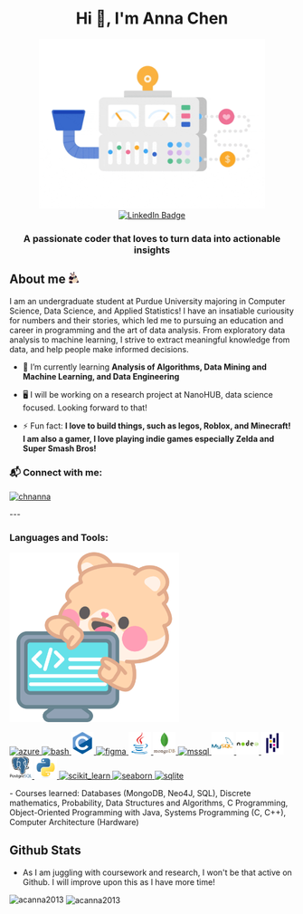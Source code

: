 <h1 align="center">Hi 👋, I'm Anna Chen</h1>
<div align="center" id="header">
  <img src="https://github.com/acanna2013/acanna2013/blob/main/giphy (1).gif" height=300/>
</div>
<div id="badges" align="center">
  <a href="https://www.linkedin.com/in/chnanna/">
    <img src="https://img.shields.io/badge/LinkedIn-blue?style=for-the-badge&logo=linkedin&logoColor=white" alt="LinkedIn Badge"/>
  </a>
</div>
<h3 align="center">A passionate coder that loves to turn data into actionable insights</h3>

## About me <img src="https://github.com/acanna2013/acanna2013/blob/main/panda-bear.png" height=20/>

I am an undergraduate student at Purdue University majoring in Computer Science, Data Science, and Applied Statistics! I have an insatiable curiousity for numbers and their stories, which led me to pursuing an education and career in programming and the art of data analysis. From exploratory data analysis to machine learning, I strive to extract meaningful knowledge from data, and help people make informed decisions.

- 🌱 I’m currently learning **Analysis of Algorithms, Data Mining and Machine Learning, and Data Engineering**

- 🖥️ I will be working on a research project at NanoHUB, data science focused. Looking forward to that!

- ⚡ Fun fact: **I love to build things, such as legos, Roblox, and Minecraft! I am also a gamer, I love playing indie games especially Zelda and Super Smash Bros!**

<h3 align="left">📬 Connect with me:</h3>
<p align="left">
<a href="https://linkedin.com/in/chnanna" target="blank"><img align="center" src="https://raw.githubusercontent.com/rahuldkjain/github-profile-readme-generator/master/src/images/icons/Social/linked-in-alt.svg" alt="chnanna" height="30" width="40" /></a>
</p>
---
<h3 align="left">Languages and Tools:</h3> 
<img src="https://github.com/acanna2013/acanna2013/blob/main/coding.png" height=300/>
<p align="left"> <a href="https://azure.microsoft.com/en-in/" target="_blank" rel="noreferrer"> <img src="https://www.vectorlogo.zone/logos/microsoft_azure/microsoft_azure-icon.svg" alt="azure" width="40" height="40"/> </a> <a href="https://www.gnu.org/software/bash/" target="_blank" rel="noreferrer"> <img src="https://www.vectorlogo.zone/logos/gnu_bash/gnu_bash-icon.svg" alt="bash" width="40" height="40"/> </a> <a href="https://www.cprogramming.com/" target="_blank" rel="noreferrer"> <img src="https://raw.githubusercontent.com/devicons/devicon/master/icons/c/c-original.svg" alt="c" width="40" height="40"/> </a> <a href="https://www.figma.com/" target="_blank" rel="noreferrer"> <img src="https://www.vectorlogo.zone/logos/figma/figma-icon.svg" alt="figma" width="40" height="40"/> </a> <a href="https://www.java.com" target="_blank" rel="noreferrer"> <img src="https://raw.githubusercontent.com/devicons/devicon/master/icons/java/java-original.svg" alt="java" width="40" height="40"/> </a> <a href="https://www.mongodb.com/" target="_blank" rel="noreferrer"> <img src="https://raw.githubusercontent.com/devicons/devicon/master/icons/mongodb/mongodb-original-wordmark.svg" alt="mongodb" width="40" height="40"/> </a> <a href="https://www.microsoft.com/en-us/sql-server" target="_blank" rel="noreferrer"> <img src="https://www.svgrepo.com/show/303229/microsoft-sql-server-logo.svg" alt="mssql" width="40" height="40"/> </a> <a href="https://www.mysql.com/" target="_blank" rel="noreferrer"> <img src="https://raw.githubusercontent.com/devicons/devicon/master/icons/mysql/mysql-original-wordmark.svg" alt="mysql" width="40" height="40"/> </a> <a href="https://nodejs.org" target="_blank" rel="noreferrer"> <img src="https://raw.githubusercontent.com/devicons/devicon/master/icons/nodejs/nodejs-original-wordmark.svg" alt="nodejs" width="40" height="40"/> </a> <a href="https://pandas.pydata.org/" target="_blank" rel="noreferrer"> <img src="https://raw.githubusercontent.com/devicons/devicon/2ae2a900d2f041da66e950e4d48052658d850630/icons/pandas/pandas-original.svg" alt="pandas" width="40" height="40"/> </a> <a href="https://www.postgresql.org" target="_blank" rel="noreferrer"> <img src="https://raw.githubusercontent.com/devicons/devicon/master/icons/postgresql/postgresql-original-wordmark.svg" alt="postgresql" width="40" height="40"/> </a> <a href="https://www.python.org" target="_blank" rel="noreferrer"> <img src="https://raw.githubusercontent.com/devicons/devicon/master/icons/python/python-original.svg" alt="python" width="40" height="40"/> </a> <a href="https://scikit-learn.org/" target="_blank" rel="noreferrer"> <img src="https://upload.wikimedia.org/wikipedia/commons/0/05/Scikit_learn_logo_small.svg" alt="scikit_learn" width="40" height="40"/> </a> <a href="https://seaborn.pydata.org/" target="_blank" rel="noreferrer"> <img src="https://seaborn.pydata.org/_images/logo-mark-lightbg.svg" alt="seaborn" width="40" height="40"/> </a> <a href="https://www.sqlite.org/" target="_blank" rel="noreferrer"> <img src="https://www.vectorlogo.zone/logos/sqlite/sqlite-icon.svg" alt="sqlite" width="40" height="40"/> </a> </p>
- Courses learned: Databases (MongoDB, Neo4J, SQL), Discrete mathematics, Probability, Data Structures and Algorithms, C Programming, Object-Oriented Programming with Java, Systems Programming (C, C++), Computer Architecture (Hardware)

## Github Stats

* As I am juggling with coursework and research, I won't be that active on Github. I will improve upon this as I have more time!
  
<p><img align="left" src="https://github-readme-stats.vercel.app/api/top-langs?username=acanna2013&show_icons=true&locale=en&layout=compact&theme=dark&background=000000" alt="acanna2013" /></p>

<p>&nbsp;<img align="center" src="https://github-readme-stats.vercel.app/api?username=acanna2013&show_icons=true&locale=en&theme=dark&background=000000" alt="acanna2013" /></p>



